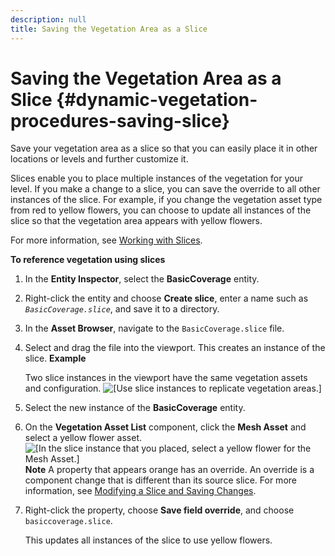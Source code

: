 ```yaml
---
description: null
title: Saving the Vegetation Area as a Slice
---
```

# Saving the Vegetation Area as a Slice {#dynamic-vegetation-procedures-saving-slice}

Save your vegetation area as a slice so that you can easily place it in other locations or levels and further customize it\.

Slices enable you to place multiple instances of the vegetation for your level\. If you make a change to a slice, you can save the override to all other instances of the slice\. For example, if you change the vegetation asset type from red to yellow flowers, you can choose to update all instances of the slice so that the vegetation area appears with yellow flowers\.

For more information, see [Working with Slices](/docs/userguide/components/slices.md)\.

**To reference vegetation using slices**

1. In the **Entity Inspector**, select the **BasicCoverage** entity\.

1. Right\-click the entity and choose **Create slice**, enter a name such as *`BasicCoverage.slice`*, and save it to a directory\.

1. In the **Asset Browser**, navigate to the `BasicCoverage.slice` file\.

1. Select and drag the file into the viewport\. This creates an instance of the slice\.
**Example**

   Two slice instances in the viewport have the same vegetation assets and configuration\.
![\[Use slice instances to replicate vegetation areas.\]](/images/userguide/vegetation/dynamic/create-new-vegetation-reference-area-slice-1.png)

1. Select the new instance of the **BasicCoverage** entity\.

1. On the **Vegetation Asset List** component, click the **Mesh Asset** and select a yellow flower asset\.
![\[In the slice instance that you placed, select a yellow flower for the Mesh Asset.\]](/images/userguide/vegetation/dynamic/create-new-vegetation-reference-area-slice-2.png)
**Note**
A property that appears orange has an override\. An override is a component change that is different than its source slice\. For more information, see [Modifying a Slice and Saving Changes](/docs/userguide/components/slice-push-changes.md)\.

1. Right\-click the property, choose **Save field override**, and choose `basiccoverage.slice`\.

   This updates all instances of the slice to use yellow flowers\.